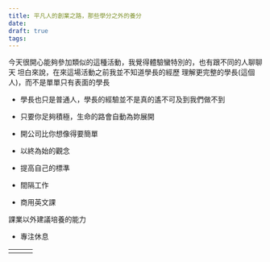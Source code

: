 ```yaml
---
title: 平凡人的創業之路，那些學分之外的養分
date: 
draft: true
tags:
---
```

今天很開心能夠參加類似的這種活動，我覺得體驗蠻特別的，也有跟不同的人聊聊天
坦白來說，在來這場活動之前我並不知道學長的經歷
理解更完整的學長(這個人)，而不是單單只有表面的學長

- 學長也只是普通人，學長的經驗並不是真的遙不可及到我們做不到
- 只要你足夠積極，生命的路會自動為妳展開
- 開公司比你想像得要簡單

- 以終為始的觀念
- 提高自己的標準
- 間隔工作
- 商用英文課

課業以外建議培養的能力
- 專注休息


|     |     |     |
| --- | --- | --- |
|     |     |     |
